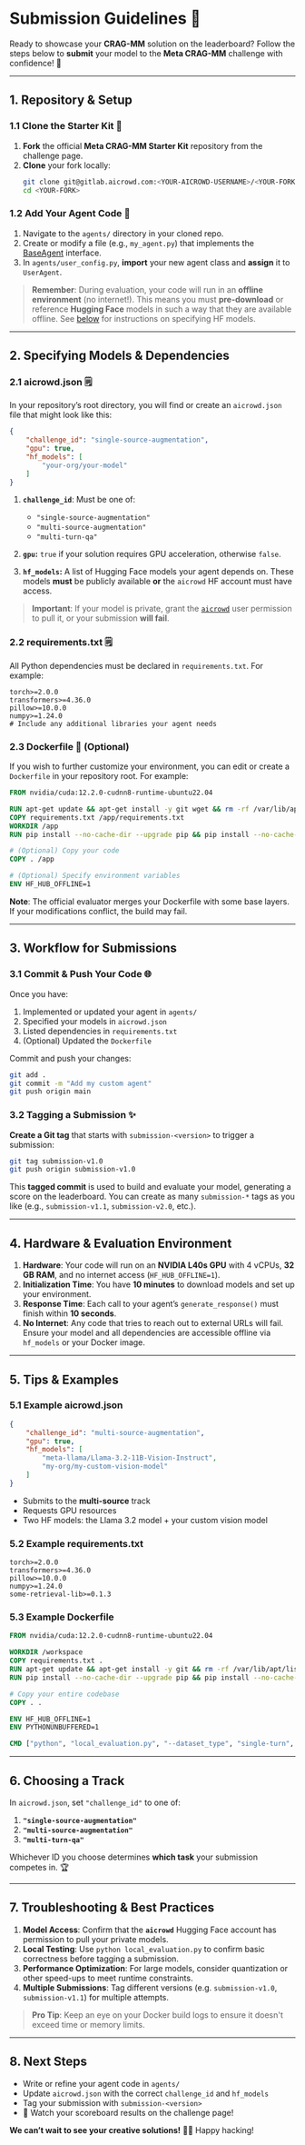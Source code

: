 # Submission Guidelines 🚀

Ready to showcase your **CRAG-MM** solution on the leaderboard? Follow the steps below to **submit** your model to the **Meta CRAG-MM** challenge with confidence! 🎉

---

## 1. Repository & Setup

### 1.1 Clone the Starter Kit 🏁

1. **Fork** the official **Meta CRAG-MM Starter Kit** repository from the challenge page.
2. **Clone** your fork locally:
   ```bash
   git clone git@gitlab.aicrowd.com:<YOUR-AICROWD-USERNAME>/<YOUR-FORK>.git
   cd <YOUR-FORK>
   ```

### 1.2 Add Your Agent Code 🧩

1. Navigate to the `agents/` directory in your cloned repo.
2. Create or modify a file (e.g., `my_agent.py`) that implements the [BaseAgent](../agents/base_agent.py) interface.
3. In `agents/user_config.py`, **import** your new agent class and **assign** it to `UserAgent`.

> **Remember**: During evaluation, your code will run in an **offline environment** (no internet!). This means you must **pre-download** or reference **Hugging Face** models in such a way that they are available offline. See [below](#link-to-hf) for instructions on specifying HF models.

---

## 2. Specifying Models & Dependencies

### 2.1 aicrowd.json 🗒️

In your repository’s root directory, you will find or create an `aicrowd.json` file that might look like this:

```json
{
    "challenge_id": "single-source-augmentation",
    "gpu": true,
    "hf_models": [
        "your-org/your-model"
    ]
}
```
1. **`challenge_id`**: Must be one of:
   - `"single-source-augmentation"`
   - `"multi-source-augmentation"`
   - `"multi-turn-qa"`

2. **`gpu`:** `true` if your solution requires GPU acceleration, otherwise `false`.  
3. **`hf_models`:** A list of Hugging Face models your agent depends on. These models **must** be publicly available **or** the `aicrowd` HF account must have access.  

> **Important**: If your model is private, grant the [`aicrowd`](https://huggingface.co/aicrowd) user permission to pull it, or your submission **will fail**.

### 2.2 requirements.txt 🗒️

All Python dependencies must be declared in `requirements.txt`. For example:

```
torch>=2.0.0
transformers>=4.36.0
pillow>=10.0.0
numpy>=1.24.0
# Include any additional libraries your agent needs
```

### 2.3 Dockerfile 🐳 (Optional)

If you wish to further customize your environment, you can edit or create a `Dockerfile` in your repository root. For example:

```dockerfile
FROM nvidia/cuda:12.2.0-cudnn8-runtime-ubuntu22.04

RUN apt-get update && apt-get install -y git wget && rm -rf /var/lib/apt/lists/*
COPY requirements.txt /app/requirements.txt
WORKDIR /app
RUN pip install --no-cache-dir --upgrade pip && pip install --no-cache-dir -r requirements.txt

# (Optional) Copy your code
COPY . /app

# (Optional) Specify environment variables
ENV HF_HUB_OFFLINE=1
```

**Note**: The official evaluator merges your Dockerfile with some base layers. If your modifications conflict, the build may fail.

---

## 3. Workflow for Submissions

### 3.1 Commit & Push Your Code 🌐

Once you have:
1. Implemented or updated your agent in `agents/`
2. Specified your models in `aicrowd.json`
3. Listed dependencies in `requirements.txt`
4. (Optional) Updated the `Dockerfile`

Commit and push your changes:
```bash
git add .
git commit -m "Add my custom agent"
git push origin main
```

### 3.2 Tagging a Submission ✨

**Create a Git tag** that starts with `submission-<version>` to trigger a submission:

```bash
git tag submission-v1.0
git push origin submission-v1.0
```
This **tagged commit** is used to build and evaluate your model, generating a score on the leaderboard. You can create as many `submission-*` tags as you like (e.g., `submission-v1.1`, `submission-v2.0`, etc.).

---

## 4. Hardware & Evaluation Environment

1. **Hardware**: Your code will run on an **NVIDIA L40s GPU** with 4 vCPUs, **32 GB RAM**, and no internet access (`HF_HUB_OFFLINE=1`).
2. **Initialization Time**: You have **10 minutes** to download models and set up your environment.
3. **Response Time**: Each call to your agent’s `generate_response()` must finish within **10 seconds**.
4. **No Internet**: Any code that tries to reach out to external URLs will fail. Ensure your model and all dependencies are accessible offline via `hf_models` or your Docker image.

---

## 5. Tips & Examples

### 5.1 Example aicrowd.json
```json
{
    "challenge_id": "multi-source-augmentation",
    "gpu": true,
    "hf_models": [
        "meta-llama/Llama-3.2-11B-Vision-Instruct",
        "my-org/my-custom-vision-model"
    ]
}
```
- Submits to the **multi-source** track
- Requests GPU resources
- Two HF models: the Llama 3.2 model + your custom vision model

### 5.2 Example requirements.txt
```
torch>=2.0.0
transformers>=4.36.0
pillow>=10.0.0
numpy>=1.24.0
some-retrieval-lib>=0.1.3
```

### 5.3 Example Dockerfile
```dockerfile
FROM nvidia/cuda:12.2.0-cudnn8-runtime-ubuntu22.04

WORKDIR /workspace
COPY requirements.txt .
RUN apt-get update && apt-get install -y git && rm -rf /var/lib/apt/lists/*
RUN pip install --no-cache-dir --upgrade pip && pip install --no-cache-dir -r requirements.txt

# Copy your entire codebase
COPY . .

ENV HF_HUB_OFFLINE=1
ENV PYTHONUNBUFFERED=1

CMD ["python", "local_evaluation.py", "--dataset_type", "single-turn", "--split", "sample"]
```

---

## 6. Choosing a Track

In `aicrowd.json`, set `"challenge_id"` to one of:

1. **`"single-source-augmentation"`**  
2. **`"multi-source-augmentation"`**  
3. **`"multi-turn-qa"`**

Whichever ID you choose determines **which task** your submission competes in. 🏆

---

## 7. Troubleshooting & Best Practices

1. **Model Access**: Confirm that the **`aicrowd`** Hugging Face account has permission to pull your private models.
2. **Local Testing**: Use `python local_evaluation.py` to confirm basic correctness before tagging a submission.
3. **Performance Optimization**: For large models, consider quantization or other speed-ups to meet runtime constraints.
4. **Multiple Submissions**: Tag different versions (e.g. `submission-v1.0`, `submission-v1.1`) for multiple attempts.

> **Pro Tip**: Keep an eye on your Docker build logs to ensure it doesn't exceed time or memory limits.

---

## 8. Next Steps

- Write or refine your agent code in `agents/`
- Update `aicrowd.json` with the correct `challenge_id` and `hf_models`
- Tag your submission with `submission-<version>`
- 🎉 Watch your scoreboard results on the challenge page!

**We can’t wait to see your creative solutions!** 🤖🌟 Happy hacking!